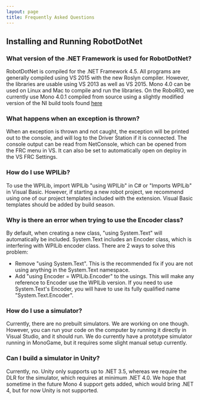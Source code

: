 ```yaml
---
layout: page
title: Frequently Asked Questions
---
```


## Installing and Running RobotDotNet

### What version of the .NET Framework is used for RobotDotNet?

RobotDotNet is compiled for the .NET Framework 4.5. All programs are generally compiled using VS 2015 with the new Roslyn compiler. However, the libraries are usable using VS 2013 as well as VS 2015. Mono 4.0 can be used on Linux and Mac to compile and run the libraries. On the RoboRIO, we currently use Mono 4.0.1 compiled from source using a slightly modified version of the NI build tools found [here](https://github.com/ni/nilrt/tree/dev/mono_support)

### What happens when an exception is thrown?

When an exception is thrown and not caught, the exception will be printed out to the console, and will log to the Driver Station if it is connected. The console output can be read from NetConsole, which can be opened from the FRC menu in VS. It can also be set to automatically open on deploy in the VS FRC Settings.

### How do I use WPILib?

To use the WPILib, import WPILib "using WPILib" in C# or "Imports WPILib" in Visual Basic. However, if starting a new robot project, we recommend using one of our project templates included with the extension. Visual Basic templates should be added by build season.

### Why is there an error when trying to use the Encoder class?

By default, when creating a new class, "using System.Text" will automatically be included. System.Text includes an Encoder class, which is interfering with WPILib encoder class. There are 2 ways to solve this problem:

* Remove "using System.Text". This is the recommended fix if you are not using anything in the System.Text namespace.
* Add "using Encoder = WPILib.Encoder" to the usings. This will make any reference to Encoder use the WPILib version. If you need to use System.Text's Encoder, you will have to use its fully qualified name "System.Text.Encoder".

### How do I use a simulator?

Currently, there are no prebuilt simulators. We are working on one though. However, you can run your code on the computer by running it directly in Visual Studio, and it should run. We do currently have a prototype simulator running in MonoGame, but it requires some slight manual setup currently. 

### Can I build a simulator in Unity?

Currently, no. Unity only supports up to .NET 3.5, whereas we require the DLR for the simulator, which requires at minimum .NET 4.0. We hope that sometime in the future Mono 4 support gets added, which would bring .NET 4, but for now Unity is not supported.
